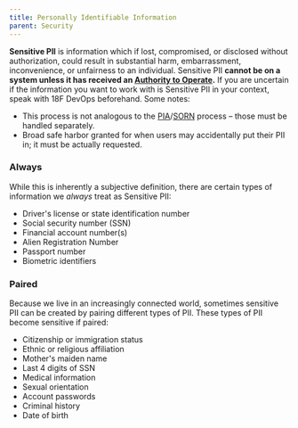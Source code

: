 ```yaml
---
title: Personally Identifiable Information
parent: Security
---
```


**Sensitive PII** is information which if lost, compromised, or disclosed without authorization, could result in substantial harm, embarrassment, inconvenience, or unfairness to an individual. Sensitive PII **cannot be on a system unless it has received an [Authority to Operate](../../ato).** If you are uncertain if the information you want to work with is Sensitive PII in your context, speak with 18F DevOps beforehand. Some notes:

* This process is not analogous to the [PIA](../../laws/pia/)/[SORN](../../laws/sorn/) process – those must be handled separately.
* Broad safe harbor granted for when users may accidentally put their PII in; it must be actually requested.

### Always

While this is inherently a subjective definition, there are certain types of information we *always* treat as Sensitive PII:

* Driver's license or state identification number
* Social security number (SSN)
* Financial account number(s)
* Alien Registration Number
* Passport number
* Biometric identifiers

### Paired

Because we live in an increasingly connected world, sometimes sensitive PII can be created by pairing different types of PII. These types of PII become sensitive if paired:

* Citizenship or immigration status
* Ethnic or religious affiliation
* Mother's maiden name
* Last 4 digits of SSN
* Medical information
* Sexual orientation
* Account passwords
* Criminal history
* Date of birth
